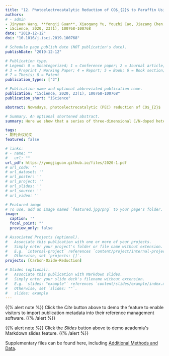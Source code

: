 ```yaml
---
title: "12. Photoelectrocatalytic Reduction of CO$_{2}$ to Paraffin Using P-N Heterojunctions (Times cited = 4)"
authors:
# - admin
- Jinyuan Wang, **Yongji Guan**, Xiaogang Yu, Youzhi Cao, Jiazang Chen, Yilin Wang, Bin Hu, Huanwang Jing
- iScience, 2020, 23(1), 100768-100768
date: "2019-12-12"
doi: "10.1016/j.isci.2019.100768"

# Schedule page publish date (NOT publication's date).
publishDate: "2019-12-12"

# Publication type.
# Legend: 0 = Uncategorized; 1 = Conference paper; 2 = Journal article;
# 3 = Preprint / Working Paper; 4 = Report; 5 = Book; 6 = Book section;
# 7 = Thesis; 8 = Patent
publication_types: ["2"]

# Publication name and optional abbreviated publication name.
publication: "iScience, 2020, 23(1), 100768-100768"
publication_short: "iScience"

abstract: Nowadays, photoelectrocatalytic (PEC) reduction of CO$_{2}$  represents a very promising solution for storing solar energy in value-added chemicals, but so far it has been hampered by the lack of highly efficient catalyst of photocathode. Enlightened by the Calvin cycle of plants, here we show that a series of three-dimensional C/N-doped heterojunctions of Zn$_{x}$:Co$_{y}$@Cu are successfully fabricated and applied as photocathodes in the PEC reduction of CO$_{2}$ to generate paraffin product. These materials integrate semiconductors of p-type Co$_{3}$O$_{4}$ and n-type ZnO on Cu foam to construct fine heterojunctions with multiple active sites, which result in excellent C-C coupling control in reduction of CO$_{2}$. The best catalyst of Zn$_{0.2}$:Co$_{1}$@Cu yields paraffin at a rate of 325 ug h$^{-1}$ under 0.4V versus saturated calomel electrode without H$_{2}$ release. The apparent quantum efficiency of PEC cell is up to 1.95%.

# Summary. An optional shortened abstract.
summary: Here we show that a series of three-dimensional C/N-doped heterojunctions of Zn$_{x}$:Co$_{y}$@Cu are successfully fabricated and applied as photocathodes in the PEC reduction of CO$_{2}$ to generate paraffin product.

tags:
- 期刊会议论文
featured: false

# links:
# - name: ""
#   url: ""
url_pdf: https://yongjiguan.github.io/files/2020-1.pdf
# url_code: ''
# url_dataset: ''
# url_poster: ''
# url_project: ''
# url_slides: ''
# url_source: ''
# url_video: ''

# Featured image
# To use, add an image named `featured.jpg/png` to your page's folder. 
image:
  caption: ''
  focal_point: ""
  preview_only: false

# Associated Projects (optional).
#   Associate this publication with one or more of your projects.
#   Simply enter your project's folder or file name without extension.
#   E.g. `internal-project` references `content/project/internal-project/index.md`.
#   Otherwise, set `projects: []`.
projects: [Carbon-Oxide-Reduction]

# Slides (optional).
#   Associate this publication with Markdown slides.
#   Simply enter your slide deck's filename without extension.
#   E.g. `slides: "example"` references `content/slides/example/index.md`.
#   Otherwise, set `slides: ""`.
#   slides: example
---
```


{{% alert note %}}
Click the *Cite* button above to demo the feature to enable visitors to import publication metadata into their reference management software.
{{% /alert %}}

{{% alert note %}}
Click the *Slides* button above to demo academia's Markdown slides feature.
{{% /alert %}}

Supplementary files can be found here, including [Additional Methods and Data](https://www.sciencedirect.com/science/article/pii/S2589004219305139).